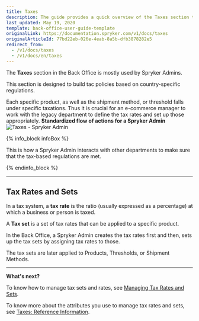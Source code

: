```yaml
---
title: Taxes
description: The guide provides a quick overview of the Taxes section that enables shop owners to define tax rates for different countries in the Back Office.
last_updated: May 19, 2020
template: back-office-user-guide-template
originalLink: https://documentation.spryker.com/v1/docs/taxes
originalArticleId: 77bd22eb-026e-4eab-8a5b-dfb3878282e5
redirect_from:
  - /v1/docs/taxes
  - /v1/docs/en/taxes
---
```


The **Taxes** section in the Back Office is mostly used by Spryker Admins.

This section is designed to build tac policies based on country-specific regulations.

Each specific product, as well as the shipment method, or threshold falls under specific taxations. Thus it is crucial for an e-commerce manager to work with the legacy department to define the tax rates and set up those appropriately.
**Standardized flow of actions for a Spryker Admin**
![Taxes - Spryker Admin](https://spryker.s3.eu-central-1.amazonaws.com/docs/User+Guides/Back+Office+User+Guides/Taxes/taxes-section.png)

{% info_block infoBox %}

This is how a Spryker Admin interacts with other departments to make sure that the tax-based regulations are met.

{% endinfo_block %}
***

## Tax Rates and Sets

In a tax system, a **tax rate** is the ratio (usually expressed as a percentage) at which a business or person is taxed.

A **Tax set** is a set of tax rates that can be applied to a specific product.

In the Back Office, a Spryker Admin creates the tax rates first and then, sets up the tax sets by assigning tax rates to those.

The tax sets are later applied to Products, Thresholds, or Shipment Methods.
***

**What's next?**

To know how to manage tax sets and rates, see [Managing Tax Rates and Sets](/docs/scos/user/back-office-user-guides/{{page.version}}/administration/tax-rates/managing-tax-rates.html).

To know more about the attributes you use to manage tax rates and sets, see [Taxes: Reference Information](/docs/scos/user/back-office-user-guides/{{page.version}}/administration/tax-rates/references/tax-rates-reference-information.html).
